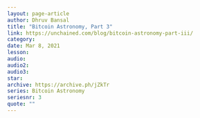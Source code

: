 ```yaml
---
layout: page-article
author: Dhruv Bansal
title: "Bitcoin Astronomy, Part 3"
link: https://unchained.com/blog/bitcoin-astronomy-part-iii/
category: 
date: Mar 8, 2021
lesson: 
audio: 
audio2: 
audio3: 
star: 
archive: https://archive.ph/jZkTr
series: Bitcoin Astronomy
seriesnr: 3
quote: ""
---
```


